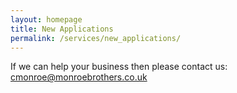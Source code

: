 ```yaml
---
layout: homepage
title: New Applications
permalink: /services/new_applications/
---
```



If we can help your business then please contact us: [cmonroe@monroebrothers.co.uk](cmonroe@monroebrothers.co.uk)

